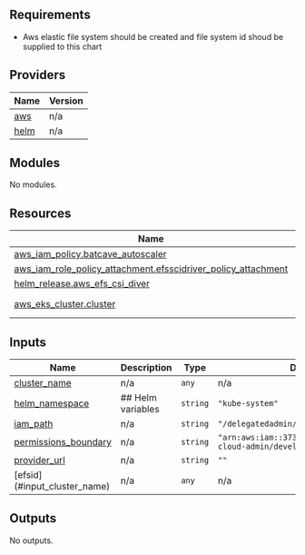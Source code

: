 ## Requirements

 * Aws elastic file system should be created and file system id shoud be supplied to this chart

## Providers

| Name | Version |
|------|---------|
| <a name="provider_aws"></a> [aws](#provider\_aws) | n/a |
| <a name="provider_helm"></a> [helm](#provider\_helm) | n/a |

## Modules

No modules.

## Resources

| Name | Type |
|------|------|
| [aws_iam_policy.batcave_autoscaler](https://registry.terraform.io/providers/hashicorp/aws/latest/docs/resources/iam_policy) | resource |
| [aws_iam_role_policy_attachment.efsscidriver_policy_attachment](https://registry.terraform.io/providers/hashicorp/aws/latest/docs/resources/iam_role_policy_attachment) | resource |
| [helm_release.aws_efs_csi_diver](https://registry.terraform.io/providers/hashicorp/helm/latest/docs/resources/release) | resource |
| [aws_eks_cluster.cluster](https://registry.terraform.io/providers/hashicorp/aws/latest/docs/data-sources/eks_cluster) | data source |

## Inputs

| Name | Description | Type | Default | Required |
|------|-------------|------|---------|:--------:|
| <a name="input_cluster_name"></a> [cluster\_name](#input\_cluster\_name) | n/a | `any` | n/a | yes |
| <a name="input_helm_namespace"></a> [helm\_namespace](#input\_helm\_namespace) | ## Helm variables | `string` | `"kube-system"` | no |
| <a name="input_iam_path"></a> [iam\_path](#input\_iam\_path) | n/a | `string` | `"/delegatedadmin/developer/"` | no |
| <a name="input_permissions_boundary"></a> [permissions\_boundary](#input\_permissions\_boundary) | n/a | `string` | `"arn:aws:iam::373346310182:policy/cms-cloud-admin/developer-boundary-policy"` | no |
| <a name="input_provider_url"></a> [provider\_url](#input\_provider\_url) | n/a | `string` | `""` | no |
| <a name="input_efsid"></a> [efsid\](#input\_cluster\_name) | n/a | `any` | n/a | yes |


## Outputs

No outputs.
